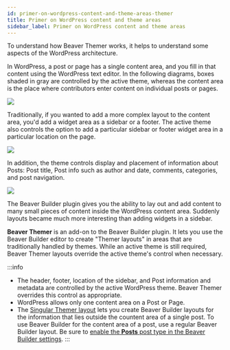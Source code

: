 ```yaml
---
id: primer-on-wordpress-content-and-theme-areas-themer
title: Primer on WordPress content and theme areas
sidebar_label: Primer on WordPress content and theme areas
---
```


To understand how Beaver Themer works, it helps to understand some aspects of the WordPress architecture.

In WordPress, a post or page has a single content area, and you fill in that content using the WordPress text editor. In the following diagrams, boxes shaded in gray are controlled by the active theme, whereas the content area is the place where contributors enter content on individual posts or pages.

![](/img/primer-on-wordpress-content-and-theme-areas-themer-1b03e8f2.png)

Traditionally, if you wanted to add a more complex layout to the content area, you'd add a widget area as a sidebar or a footer. The active theme also controls the option to add a particular sidebar or footer widget area in a particular location on the page.

![](/img/primer-on-wordpress-content-and-theme-areas-themer-c390a462.png)

In addition, the theme controls display and placement of information about Posts: Post title, Post info such as author and date, comments, categories, and post navigation.

![](/img/primer-on-wordpress-content-and-theme-areas-themer-0b6e8cb1.png)


The Beaver Builder plugin gives you the ability to lay out and add content to many small pieces of content inside the WordPress content area. Suddenly layouts became much more interesting than adding widgets in a sidebar.

**Beaver Themer** is  an add-on to the Beaver Builder plugin. It lets you use the Beaver Builder editor to create "Themer layouts" in areas that are traditionally handled by themes. While an active theme is still required, Beaver Themer layouts override the active theme's control when necessary.

:::info

* The header, footer, location of the sidebar, and Post information and metadata are controlled by the active WordPress theme. Beaver Themer overrides this control as appropriate.
* WordPress allows only one content area on a Post or Page.
* The [Singular Themer layout](/beaver-themer/layout-types-modules/singular-layout-type/themer-singular-layout-type.md) lets you create Beaver Builder layouts for the information that lies outside the countent area of a single post. To use Beaver Builder for the content area of a post, use a regular Beaver Builder layout. Be sure to [enable the **Posts** post type in the Beaver Builder settings](/beaver-builder/management-migration/settings-overview#post-types-tab).
:::
